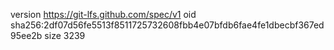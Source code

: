 version https://git-lfs.github.com/spec/v1
oid sha256:2df07d56fe5513f8511725732608fbb4e07bfdb6fae4fe1dbecbf367ed95ee2b
size 3239
